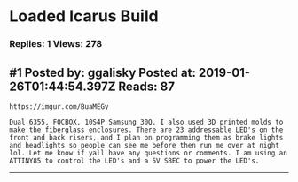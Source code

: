 # Loaded Icarus Build

### Replies: 1 Views: 278

## \#1 Posted by: ggalisky Posted at: 2019-01-26T01:44:54.397Z Reads: 87

```
https://imgur.com/BuaMEGy

Dual 6355, FOCBOX, 10S4P Samsung 30Q, I also used 3D printed molds to make the fiberglass enclosures. There are 23 addressable LED's on the front and back risers, and I plan on programming them as brake lights and headlights so people can see me before then run me over at night lol. Let me know if yall have any questions or comments. I am using an ATTINY85 to control the LED's and a 5V SBEC to power the LED's.
```

---
